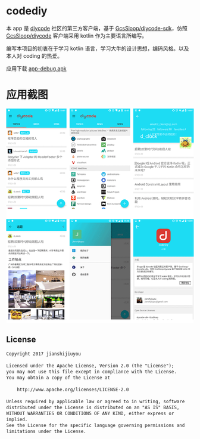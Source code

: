 # codediy
本 app 是 [diycode](https://www.diycode.cc/) 社区的第三方客户端，基于 [GcsSloop/diycode-sdk](https://github.com/GcsSloop/diycode-sdk)，仿照 [GcsSloop/diycode](https://github.com/GcsSloop/diycode) 客户端采用 kotlin 作为主要语言所编写。

编写本项目的初衷在于学习 kotlin 语言，学习大牛的设计思想，编码风格。以及本人对 coding 的热爱。

应用下载 [app-debug.apk](appdata/app-debug.apk)
# 应用截图
![](appdata/screenshot.gif)
## License
```
Copyright 2017 jianshijiuyou

Licensed under the Apache License, Version 2.0 (the "License");
you may not use this file except in compliance with the License.
You may obtain a copy of the License at

    http://www.apache.org/licenses/LICENSE-2.0

Unless required by applicable law or agreed to in writing, software
distributed under the License is distributed on an "AS IS" BASIS,
WITHOUT WARRANTIES OR CONDITIONS OF ANY KIND, either express or implied.
See the License for the specific language governing permissions and
limitations under the License.
```
